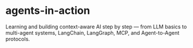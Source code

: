 # agents-in-action
Learning and building context-aware AI step by step — from LLM basics to multi-agent systems, LangChain, LangGraph, MCP, and Agent-to-Agent protocols.
